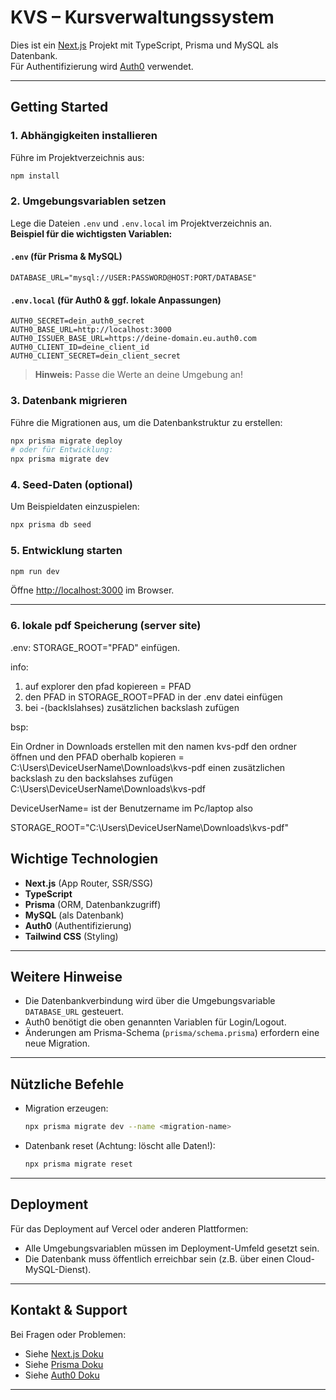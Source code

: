 # KVS – Kursverwaltungssystem

Dies ist ein [Next.js](https://nextjs.org) Projekt mit TypeScript, Prisma und MySQL als Datenbank.  
Für Authentifizierung wird [Auth0](https://auth0.com/) verwendet.

---

## Getting Started

### 1. Abhängigkeiten installieren

Führe im Projektverzeichnis aus:

```bash
npm install
```

### 2. Umgebungsvariablen setzen

Lege die Dateien `.env` und `.env.local` im Projektverzeichnis an.  
**Beispiel für die wichtigsten Variablen:**

#### `.env` (für Prisma & MySQL)
```env
DATABASE_URL="mysql://USER:PASSWORD@HOST:PORT/DATABASE"
```

#### `.env.local` (für Auth0 & ggf. lokale Anpassungen)
```env
AUTH0_SECRET=dein_auth0_secret
AUTH0_BASE_URL=http://localhost:3000
AUTH0_ISSUER_BASE_URL=https://deine-domain.eu.auth0.com
AUTH0_CLIENT_ID=deine_client_id
AUTH0_CLIENT_SECRET=dein_client_secret
```

> **Hinweis:** Passe die Werte an deine Umgebung an!

### 3. Datenbank migrieren

Führe die Migrationen aus, um die Datenbankstruktur zu erstellen:

```bash
npx prisma migrate deploy
# oder für Entwicklung:
npx prisma migrate dev
```

### 4. Seed-Daten (optional)

Um Beispieldaten einzuspielen:

```bash
npx prisma db seed
```

### 5. Entwicklung starten

```bash
npm run dev
```

Öffne [http://localhost:3000](http://localhost:3000) im Browser.

---
### 6. lokale pdf Speicherung (server site) 

.env:
STORAGE_ROOT="PFAD" einfügen.

info: 
1. auf explorer den pfad kopiereen = PFAD
2. den PFAD in STORAGE_ROOT=PFAD in der .env datei einfügen
3. bei \-(backlslahses) zusätzlichen backslash zufügen

bsp: 

Ein Ordner in Downloads erstellen mit den namen kvs-pdf
den ordner öffnen und den PFAD oberhalb kopieren = C:\Users\DeviceUserName\Downloads\kvs-pdf
einen zusätzlichen backslash zu den backslahses zufügen C:\\Users\\DeviceUserName\\Downloads\\kvs-pdf

DeviceUserName= ist der Benutzername im Pc/laptop also

STORAGE_ROOT="C:\\Users\\DeviceUserName\\Downloads\\kvs-pdf"


## Wichtige Technologien

- **Next.js** (App Router, SSR/SSG)
- **TypeScript**
- **Prisma** (ORM, Datenbankzugriff)
- **MySQL** (als Datenbank)
- **Auth0** (Authentifizierung)
- **Tailwind CSS** (Styling)

---

## Weitere Hinweise

- Die Datenbankverbindung wird über die Umgebungsvariable `DATABASE_URL` gesteuert.
- Auth0 benötigt die oben genannten Variablen für Login/Logout.
- Änderungen am Prisma-Schema (`prisma/schema.prisma`) erfordern eine neue Migration.

---

## Nützliche Befehle

- Migration erzeugen:  
  ```bash
  npx prisma migrate dev --name <migration-name>
  ```
- Datenbank reset (Achtung: löscht alle Daten!):  
  ```bash
  npx prisma migrate reset
  ```

---

## Deployment

Für das Deployment auf Vercel oder anderen Plattformen:  
- Alle Umgebungsvariablen müssen im Deployment-Umfeld gesetzt sein.
- Die Datenbank muss öffentlich erreichbar sein (z.B. über einen Cloud-MySQL-Dienst).

---

## Kontakt & Support

Bei Fragen oder Problemen:  
- Siehe [Next.js Doku](https://nextjs.org/docs)
- Siehe [Prisma Doku](https://www.prisma.io/docs)
- Siehe [Auth0 Doku](https://auth0.com/docs)

---